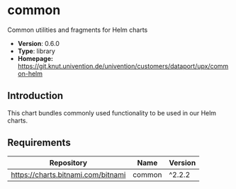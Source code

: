 # common

Common utilities and fragments for Helm charts

- **Version**: 0.6.0
- **Type**: library
- **Homepage:** <https://git.knut.univention.de/univention/customers/dataport/upx/common-helm>

## Introduction

This chart bundles commonly used functionality to be used in our Helm charts.

## Requirements

| Repository | Name | Version |
|------------|------|---------|
| https://charts.bitnami.com/bitnami | common | ^2.2.2 |


